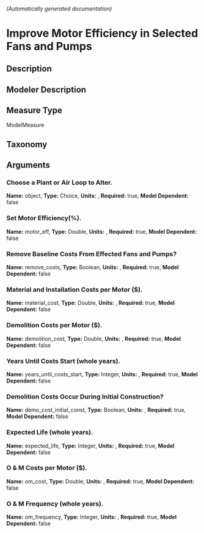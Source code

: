 

###### (Automatically generated documentation)

# Improve Motor Efficiency in Selected Fans and Pumps

## Description


## Modeler Description


## Measure Type
ModelMeasure

## Taxonomy


## Arguments


### Choose a Plant or Air Loop to Alter.

**Name:** object,
**Type:** Choice,
**Units:** ,
**Required:** true,
**Model Dependent:** false

### Set Motor Efficiency(%).

**Name:** motor_eff,
**Type:** Double,
**Units:** ,
**Required:** true,
**Model Dependent:** false

### Remove Baseline Costs From Effected Fans and Pumps?

**Name:** remove_costs,
**Type:** Boolean,
**Units:** ,
**Required:** true,
**Model Dependent:** false

### Material and Installation Costs per Motor ($).

**Name:** material_cost,
**Type:** Double,
**Units:** ,
**Required:** true,
**Model Dependent:** false

### Demolition Costs per Motor ($).

**Name:** demolition_cost,
**Type:** Double,
**Units:** ,
**Required:** true,
**Model Dependent:** false

### Years Until Costs Start (whole years).

**Name:** years_until_costs_start,
**Type:** Integer,
**Units:** ,
**Required:** true,
**Model Dependent:** false

### Demolition Costs Occur During Initial Construction?

**Name:** demo_cost_initial_const,
**Type:** Boolean,
**Units:** ,
**Required:** true,
**Model Dependent:** false

### Expected Life (whole years).

**Name:** expected_life,
**Type:** Integer,
**Units:** ,
**Required:** true,
**Model Dependent:** false

### O & M Costs per Motor ($).

**Name:** om_cost,
**Type:** Double,
**Units:** ,
**Required:** true,
**Model Dependent:** false

### O & M Frequency (whole years).

**Name:** om_frequency,
**Type:** Integer,
**Units:** ,
**Required:** true,
**Model Dependent:** false





